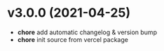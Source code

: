 # v3.0.0 (2021-04-25)

* **chore** add automatic changelog & version bump
* **chore** init source from vercel package
